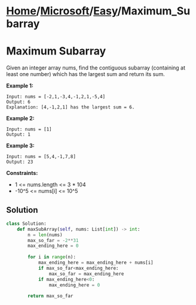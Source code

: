 # [Home](./../../..)/[Microsoft](./../..)/[Easy](./..)/Maximum_Subarray
<h1>Maximum Subarray</h1>

<p>
Given an integer array nums, find the contiguous subarray (containing at least one number) which has the largest sum and return its sum.

</p>

<b>Example 1:</b>

    Input: nums = [-2,1,-3,4,-1,2,1,-5,4]
    Output: 6
    Explanation: [4,-1,2,1] has the largest sum = 6.
    
<b>Example 2:</b>

    Input: nums = [1]
    Output: 1
    
<b>Example 3:</b>

    Input: nums = [5,4,-1,7,8]
    Output: 23

<b>Constraints:</b>

- 1 <= nums.length <= 3 * 104
- -10^5 <= nums[i] <= 10^5

<h2>Solution</h2>

```python
class Solution:
    def maxSubArray(self, nums: List[int]) -> int:
        n = len(nums)
        max_so_far = -2**31
        max_ending_here = 0
        
        for i in range(n):
            max_ending_here = max_ending_here + nums[i]
            if max_so_far<max_ending_here:
                max_so_far = max_ending_here
            if max_ending_here<0:
                max_ending_here = 0
        
        return max_so_far
```
